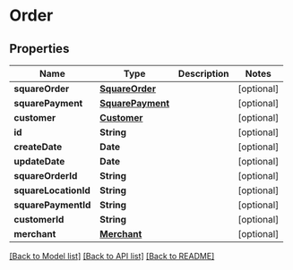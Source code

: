 # Order

## Properties
Name | Type | Description | Notes
------------ | ------------- | ------------- | -------------
**squareOrder** | [**SquareOrder**](SquareOrder.md) |  | [optional] 
**squarePayment** | [**SquarePayment**](SquarePayment.md) |  | [optional] 
**customer** | [**Customer**](Customer.md) |  | [optional] 
**id** | **String** |  | [optional] 
**createDate** | **Date** |  | [optional] 
**updateDate** | **Date** |  | [optional] 
**squareOrderId** | **String** |  | [optional] 
**squareLocationId** | **String** |  | [optional] 
**squarePaymentId** | **String** |  | [optional] 
**customerId** | **String** |  | [optional] 
**merchant** | [**Merchant**](Merchant.md) |  | [optional] 

[[Back to Model list]](../README.md#documentation-for-models) [[Back to API list]](../README.md#documentation-for-api-endpoints) [[Back to README]](../README.md)


